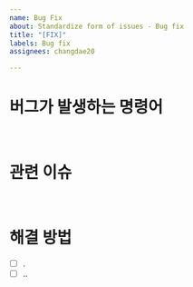```yaml
---
name: Bug Fix
about: Standardize form of issues - Bug fix
title: "[FIX]"
labels: Bug fix
assignees: changdae20

---
```


# 버그가 발생하는 명령어

<br>

# 관련 이슈

<br>

# 해결 방법
- [ ] .
- [ ] ..
